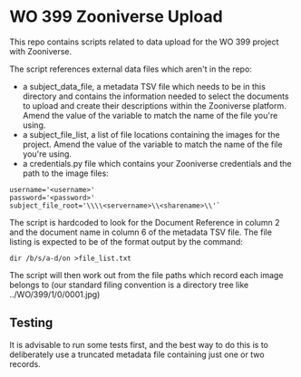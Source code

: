 # WO 399 Zooniverse Upload

This repo contains scripts related to data upload for the WO 399 project with Zooniverse.

The script references external data files which aren't in the repo:

- a subject_data_file, a metadata TSV file which needs to be in this directory and contains the information needed to select the documents to upload and create their descriptions within the Zooniverse platform. Amend the value of the variable to match the name of the file you're using.
- a subject_file_list, a list of file locations containing the images for the project. Amend the value of the variable to match the name of the file you're using.
- a credentials.py file which contains your Zooniverse credentials and the path to the image files:

```
username='<username>'
password='<password>'
subject_file_root='\\\\<servername>\\<sharename>\\'`
```
The script is hardcoded to look for the Document Reference in column 2 and the document name in column 6 of the metadata TSV file.
The file listing is expected to be of the format output by the command:

`dir /b/s/a-d/on >file_list.txt`

The script will then work out from the file paths which record each image belongs to (our standard filing convention is a directory tree like ../WO/399/1/0/0001.jpg)

## Testing
It is advisable to run some tests first, and the best way to do this is to deliberately use a truncated metadata file containing just one or two records.
